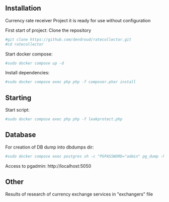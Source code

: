 

## Installation
Currency rate receiver
Project it is ready for use without configuration

First start of project:
Clone the repository
```sh
#git clone https://github.com/dendroud/ratecollector.git
#cd ratecollector
```
Start docker compose:
```sh
#sudo docker compose up -d
```
Install dependencies:
```sh
#sudo docker compose exec php php -f composer.phar install
```
## Starting
Start script:
```sh
#sudo docker compose exec php php -f leakprotect.php
```

## Database

For creation of DB dump into dbdumps dir:
```sh
#sudo docker compose exec postgres sh -c "PGPASSWORD="admin" pg_dump -h localhost -U admin -s coin > /dbdumps/schema.sql"
```
Access to pgadmin: http://localhost:5050

## Other
Results of research of currency exchange services in "exchangers" file
